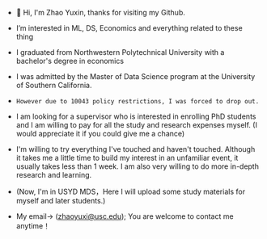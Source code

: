 - 👋 Hi, I'm Zhao Yuxin, thanks for visiting my Github.
- I’m interested in ML, DS, Economics and everything related to these thing
 
- I graduated from Northwestern Polytechnical University with a bachelor's degree in economics
- I was admitted by the Master of Data Science program at the University of Southern California. 
-     However due to 10043 policy restrictions, I was forced to drop out.
     
- I am looking for a supervisor who is interested in enrolling PhD students and I am willing to pay for all the study and research expenses myself. (I would appreciate it if you could give me a chance)
- I'm willing to try everything I've touched and haven't touched. Although it takes me a little time to build my interest in an unfamiliar event, it usually takes less than 1 week. I am also very willing to do more in-depth research and learning.
- (Now, I'm in USYD MDS，Here I will upload some study materials for myself and later students.)

- My email-> (zhaoyuxi@usc.edu); You are welcome to contact me anytime！

<!---
TYPEbisunderwater/TYPEbisunderwater is a ✨ special ✨ repository because its `README.md` (this file) appears on your GitHub profile.
You can click the Preview link to take a look at your changes.
--->
